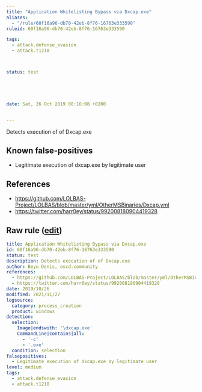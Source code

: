 ```yaml
---
title: "Application Whitelisting Bypass via Dxcap.exe"
aliases:
  - "/rule/60f16a96-db70-42eb-8f76-16763e333590"
ruleid: 60f16a96-db70-42eb-8f76-16763e333590

tags:
  - attack.defense_evasion
  - attack.t1218



status: test





date: Sat, 26 Oct 2019 08:16:08 +0200


---
```


Detects execution of of Dxcap.exe

<!--more-->


## Known false-positives

* Legitimate execution of dxcap.exe by legitimate user



## References

* https://github.com/LOLBAS-Project/LOLBAS/blob/master/yml/OtherMSBinaries/Dxcap.yml
* https://twitter.com/harr0ey/status/992008180904419328


## Raw rule ([edit](https://github.com/SigmaHQ/sigma/edit/master/rules/windows/process_creation/proc_creation_win_susp_dxcap.yml))
```yaml
title: Application Whitelisting Bypass via Dxcap.exe
id: 60f16a96-db70-42eb-8f76-16763e333590
status: test
description: Detects execution of of Dxcap.exe
author: Beyu Denis, oscd.community
references:
  - https://github.com/LOLBAS-Project/LOLBAS/blob/master/yml/OtherMSBinaries/Dxcap.yml
  - https://twitter.com/harr0ey/status/992008180904419328
date: 2019/10/26
modified: 2021/11/27
logsource:
  category: process_creation
  product: windows
detection:
  selection:
    Image|endswith: '\dxcap.exe'
    CommandLine|contains|all:
      - '-c'
      - '.exe'
  condition: selection
falsepositives:
  - Legitimate execution of dxcap.exe by legitimate user
level: medium
tags:
  - attack.defense_evasion
  - attack.t1218

```
